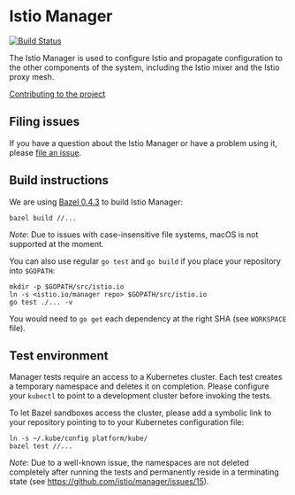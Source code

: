 # Istio Manager #
[![Build Status](https://travis-ci.org/istio/manager.svg?branch=master)](https://travis-ci.org/istio/manager)

The Istio Manager is used to configure Istio and propagate configuration to the
other components of the system, including the Istio mixer and the Istio proxy mesh.

[Contributing to the project](./CONTRIBUTING.md)

## Filing issues ##

If you have a question about the Istio Manager or have a problem using it, please
[file an issue](https://github.com/istio/manager/issues/new).

## Build instructions ##

We are using [Bazel 0.4.3](https://bazel.io) to build Istio Manager:

    bazel build //...

_Note_: Due to issues with case-insensitive file systems, macOS is not
supported at the moment.

You can also use regular `go test` and `go build` if you place your repository
into `$GOPATH`:

    mkdir -p $GOPATH/src/istio.io
    ln -s <istio.io/manager repo> $GOPATH/src/istio.io
    go test ./... -v

You would need to `go get` each dependency at the right SHA (see `WORKSPACE` file).

## Test environment ##

Manager tests require an access to a Kubernetes cluster. Each test creates a
temporary namespace and deletes it on completion.  Please configure your
`kubectl` to point to a development cluster before invoking the tests.

To let Bazel sandboxes access the cluster, please add a symbolic link to your
repository pointing to to your Kubernetes configuration file:

    ln -s ~/.kube/config platform/kube/
    bazel test //...

_Note_: Due to a well-known issue, the namespaces are not deleted completely
after running the tests and permanently reside in a terminating state
(see https://github.com/istio/manager/issues/15).
